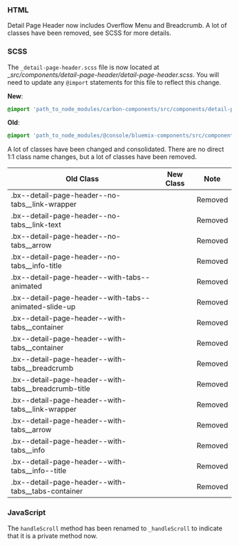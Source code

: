 ### HTML

Detail Page Header now includes Overflow Menu and Breadcrumb.
A lot of classes have been removed, see SCSS for more details.

### SCSS

The `_detail-page-header.scss` file is now located at __src/components/detail-page-header/_detail-page-header.scss__. You will need to update any `@import` statements for this file to reflect this change.

**New**: 
```scss
@import 'path_to_node_modules/carbon-components/src/components/detail-page-header/detail-page-header';
```

**Old**: 
```scss
@import 'path_to_node_modules/@console/bluemix-components/src/components/detail-page-header/detail-page-header';
```

A lot of classes have been changed and consolidated.
There are no direct 1:1 class name changes, but a lot of classes have been removed.

| Old Class                                             | New Class | Note    |
|-------------------------------------------------------|-----------|---------|
| .bx--detail-page-header--no-tabs__link-wrapper        |           | Removed |
| .bx--detail-page-header--no-tabs__link-text           |           | Removed |
| .bx--detail-page-header--no-tabs__arrow               |           | Removed |
| .bx--detail-page-header--no-tabs__info-title          |           | Removed |
| .bx--detail-page-header--with-tabs--animated          |           | Removed |
| .bx--detail-page-header--with-tabs--animated-slide-up |           | Removed |
| .bx--detail-page-header--with-tabs__container         |           | Removed |
| .bx--detail-page-header--with-tabs__container         |           | Removed |
| .bx--detail-page-header--with-tabs__breadcrumb        |           | Removed |
| .bx--detail-page-header--with-tabs__breadcrumb-title  |           | Removed |
| .bx--detail-page-header--with-tabs__link-wrapper      |           | Removed |
| .bx--detail-page-header--with-tabs__arrow             |           | Removed |
| .bx--detail-page-header--with-tabs__info              |           | Removed |
| .bx--detail-page-header--with-tabs__info--title       |           | Removed |
| .bx--detail-page-header--with-tabs__tabs-container    |           | Removed |


### JavaScript

The `handleScroll` method has been renamed to `_handleScroll` to indicate that it is a private method now.
